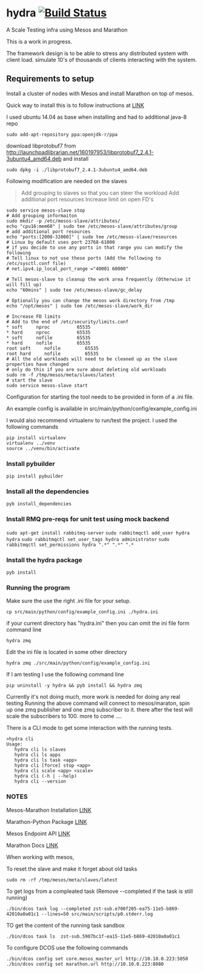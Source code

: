 # hydra [![Build Status](https://travis-ci.org/sushilks/hydra.svg?branch=master)](https://travis-ci.org/sushilks/hydra)
A Scale Testing infra using Mesos and Marathon

This is a work in progress.

The framework design is to be able to stress any distributed system with client load.
simulate 10's of thousands of clients interacting with the system.

## Requirements to setup

Install a cluster of nodes with Mesos and install Marathon on top of mesos.

Quick way to install this is to follow instructions at
[LINK](https://open.mesosphere.com/getting-started/install/)

I used ubuntu 14.04 as base when installing and had to additional java-8 repo

`sudo add-apt-repository ppa:openjdk-r/ppa`

download libprotobuf7 from http://launchpadlibrarian.net/160197953/libprotobuf7_2.4.1-3ubuntu4_amd64.deb
and install

`sudo dpkg -i ./libprotobuf7_2.4.1-3ubuntu4_amd64.deb`


Following modification are needed on the slaves
> Add grouping to slaves so that you can steer the workload
> Add additional port resources
> Increase limit on open FD's

```
sudo service mesos-slave stop
# Add grouping informaiton
sudo mkdir -p /etc/mesos-slave/attributes/
echo "cpu16:mem60" | sudo tee /etc/mesos-slave/attributes/group
# add additional port resources
echo "ports:[2000-32000]" | sudo tee /etc/mesos-slave/resources
# Linux by default uses port 23768-61000
# if you decide to use any ports in that range you can modify the following
# Tell linux to not use these ports (Add the following to /etc/sysctl.conf file)
# net.ipv4.ip_local_port_range ="40001 60000"

# Tell mesos-slave to cleanup the work area frequently (Otherwise it will fill up)
echo "60mins" | sudo tee /etc/mesos-slave/gc_delay

# Optionally you can change the mesos work directory from /tmp
echo "/opt/mesos" | sudo tee /etc/mesos-slave/work_dir

# Increase FD limits
# Add to the end of /etc/security/limits.conf
* soft     nproc          65535
* hard     nproc          65535
* soft     nofile         65535
* hard     nofile         65535
root soft     nofile         65535
root hard     nofile         65535
# All the old workloads will need to be cleaned up as the slave properties have changed
# only do this if you are sure about deleting old workloads
sudo rm -f /tmp/mesos/meta/slaves/latest
# start the slave
sudo service mesos-slave start
```


Configuration for starting the tool needs to be provided in form of a .ini file.

An example config is available in src/main/python/config/example_config.ini

I would also recommend virtualenv to run/test the project.
I used the following commands
```
pip install virtualenv
virtualenv ../venv
source ../venv/bin/activate
```

### Install pybuilder
`pip install pybuilder`

### Install all the dependencies
`pyb install_dependencies`

### Install RMQ pre-reqs for unit test using mock backend
`sudo apt-get install rabbitmq-server`
`sudo rabbitmqctl add_user hydra hydra`
`sudo rabbitmqctl set_user_tags hydra administrator`
`sudo rabbitmqctl set_permissions hydra ".*" ".*" ".*`

### Install the hydra package
`pyb install`

### Running the program
Make sure the use the right .ini file for your setup.

`cp src/main/python/config/example_config.ini ./hydra.ini`

if your current directory has "hydra.ini" then you can omit the ini file form command line

`hydra zmq`

Edit the ini file is located in some other directory

`hydra zmq ./src/main/python/config/example_config.ini`

If I am testing I use the following command line

`pip uninstall -y hydra && pyb install && hydra zmq`

Currently it's not doing much, more work is needed for doing any real testing
Running the above command will connect to mesos/maraton, spin up one zmq publisher
and one zmq subscriber to it.
there after the test will scale the subscribers to 100.
more to come ....

There is a CLI mode to get some interaction with the running tests.
```
>hydra cli
Usage:
   hydra cli ls slaves
   hydra cli ls apps
   hydra cli ls task <app>
   hydra cli [force] stop <app>
   hydra cli scale <app> <scale>
   hydra cli (-h | --help)
   hydra cli --version
```

### NOTES
Mesos-Marathon Installation [LINK](https://open.mesosphere.com/getting-started/install/)

Marathon-Python Package [LINK](http://thefactory.github.io/marathon-python/marathon.html#marathon.models.deployment.MarathonDeployment)

Mesos Endpoint API [LINK](http://mesos.apache.org/documentation/latest/endpoints/)

Marathon Docs [LINK](https://mesosphere.github.io/marathon/docs/)

When working with mesos,

To reset the slave and make it forget about old tasks

`sudo rm -rf /tmp/mesos/meta/slaves/latest`

To get logs from a compleated task (Remove --completed if the task is still running)

`./bin/dcos task log --completed zst-sub.e700f205-ea75-11e5-b869-42010a0a01c1 --lines=50 src/main/scripts/p0.stderr.log`

TO get the content of the running task sandbox

`./bin/dcos task ls  zst-sub.5907bc1f-ea15-11e5-b869-42010a0a01c1`


To configure DCOS use the following commands

`./bin/dcos config set core.mesos_master_url http://10.10.0.223:5050`
`./bin/dcos config set marathon.url http://10.10.0.223:8080`
